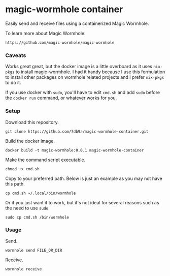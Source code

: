 # magic-wormhole container

Easily send and receive files using a containerized Magic Wormhole.

To learn more about Magic Wormhole:

`https://github.com/magic-wormhole/magic-wormhole`

### Caveats

Works great great, but the docker image is a little overboard as it uses `nix-pkgs` to install magic-wormhole. I had it handy because I use this formulation to install other packages on wormhole related projects and I prefer `nix-pkgs` to do it.

If you use docker with `sudo`, you'll have to edit `cmd.sh` and add `sudo` before the `docker run` command, or whatever works for you.

### Setup

Download this repository.

```
git clone https://github.com/7db9a/magic-wormhole-container.git
```

Build the docker image.

```
docker build -t magic-wormhole:0.0.1 magic-wormhole-container
```

Make the command script executable.

```
chmod +x cmd.sh
```

Copy to your preferred path. Below is just an example as you may not have this path.

```
cp cmd.sh ~/.local/bin/wormhole
```

Or if you just want it to work, but it's not ideal for several reasons such as the need to use `sudo`

```
sudo cp cmd.sh /bin/wormhole
```

### Usage

Send.

```
wormhole send FILE_OR_DIR
```

Receive.

```
wormhole receive
```
